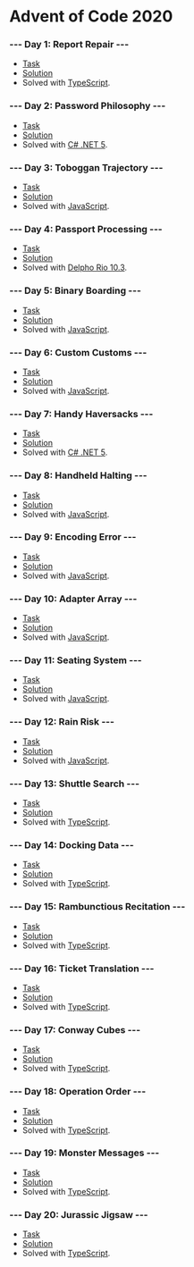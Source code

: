 # Advent of Code 2020

### --- Day 1: Report Repair ---

- [Task](https://adventofcode.com/2020/day/1)
- [Solution](./01/sumto2020.ts)
- Solved with [TypeScript](https://www.typescriptlang.org/).

### --- Day 2: Password Philosophy ---

- [Task](https://adventofcode.com/2020/day/2)
- [Solution](./02/Program.cs)
- Solved with [C# .NET 5](https://dotnet.microsoft.com/).

### --- Day 3: Toboggan Trajectory ---

- [Task](https://adventofcode.com/2020/day/3)
- [Solution](./03/treescounter.js)
- Solved with [JavaScript](https://en.wikipedia.org/wiki/JavaScript).

### --- Day 4: Passport Processing ---

- [Task](https://adventofcode.com/2020/day/4)
- [Solution](./04/PassportCheck.dpr)
- Solved with [Delpho Rio 10.3](https://www.embarcadero.com/).

### --- Day 5: Binary Boarding ---

- [Task](https://adventofcode.com/2020/day/5)
- [Solution](./05/boarding.js)
- Solved with [JavaScript](https://en.wikipedia.org/wiki/JavaScript).

### --- Day 6: Custom Customs ---

- [Task](https://adventofcode.com/2020/day/6)
- [Solution](./06/customs.js)
- Solved with [JavaScript](https://en.wikipedia.org/wiki/JavaScript).

### --- Day 7: Handy Haversacks ---

- [Task](https://adventofcode.com/2020/day/7)
- [Solution](./07/Program.cs)
- Solved with [C# .NET 5](https://dotnet.microsoft.com/).

### --- Day 8: Handheld Halting ---

- [Task](https://adventofcode.com/2020/day/8)
- [Solution](./08/bootloop.js)
- Solved with [JavaScript](https://en.wikipedia.org/wiki/JavaScript).

### --- Day 9: Encoding Error ---

- [Task](https://adventofcode.com/2020/day/9)
- [Solution](./09/xmas.js)
- Solved with [JavaScript](https://en.wikipedia.org/wiki/JavaScript).

### --- Day 10: Adapter Array ---

- [Task](https://adventofcode.com/2020/day/10)
- [Solution](./10/jolt.js)
- Solved with [JavaScript](https://en.wikipedia.org/wiki/JavaScript).

### --- Day 11: Seating System ---

- [Task](https://adventofcode.com/2020/day/11)
- [Solution](./11/seats.js)
- Solved with [JavaScript](https://en.wikipedia.org/wiki/JavaScript).

### --- Day 12: Rain Risk ---

- [Task](https://adventofcode.com/2020/day/12)
- [Solution](./12/route.js)
- Solved with [JavaScript](https://en.wikipedia.org/wiki/JavaScript).

### --- Day 13: Shuttle Search ---

- [Task](https://adventofcode.com/2020/day/13)
- [Solution](./13/shuttle.ts)
- Solved with [TypeScript](https://www.typescriptlang.org/).

### --- Day 14: Docking Data ---

- [Task](https://adventofcode.com/2020/day/14)
- [Solution](./14/docking.ts)
- Solved with [TypeScript](https://www.typescriptlang.org/).

### --- Day 15: Rambunctious Recitation ---

- [Task](https://adventofcode.com/2020/day/15)
- [Solution](./15/game.ts)
- Solved with [TypeScript](https://www.typescriptlang.org/).

### --- Day 16: Ticket Translation ---

- [Task](https://adventofcode.com/2020/day/16)
- [Solution](./16/tickets.ts)
- Solved with [TypeScript](https://www.typescriptlang.org/).

### --- Day 17: Conway Cubes ---

- [Task](https://adventofcode.com/2020/day/17)
- [Solution](./17/cubes.ts)
- Solved with [TypeScript](https://www.typescriptlang.org/).

### --- Day 18: Operation Order ---

- [Task](https://adventofcode.com/2020/day/18)
- [Solution](./18/operations.ts)
- Solved with [TypeScript](https://www.typescriptlang.org/).

### --- Day 19: Monster Messages ---

- [Task](https://adventofcode.com/2020/day/19)
- [Solution](./19/message.ts)
- Solved with [TypeScript](https://www.typescriptlang.org/).

### --- Day 20: Jurassic Jigsaw ---

- [Task](https://adventofcode.com/2020/day/20)
- [Solution](./20/image.ts)
- Solved with [TypeScript](https://www.typescriptlang.org/).
